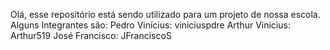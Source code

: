 Olá, esse repositório está sendo utilizado para um projeto de nossa escola.
Alguns Integrantes são:
Pedro Vinícius: viniciuspdre
Arthur Vinicius: Arthur519
José Francisco: JFranciscoS